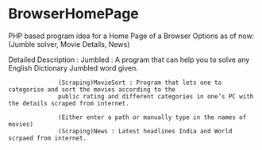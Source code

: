 # BrowserHomePage
PHP based program idea for a Home Page of a Browser Options as of now: (Jumble solver, Movie Details, News)

Detailed Description :
                  Jumbled : A program that can help you to solve any English Dictionary Jumbled word given.
                  
                  (Scraping)MovieSort : Program that lets one to categorise and sort the movies according to the
                  public rating and different categories in one’s PC with the details scraped from internet.
                  
                  (Either enter a path or manually type in the names of movies)
                  (Scraping)News : Latest headlines India and World scrpaed from internet.
                  
                  
